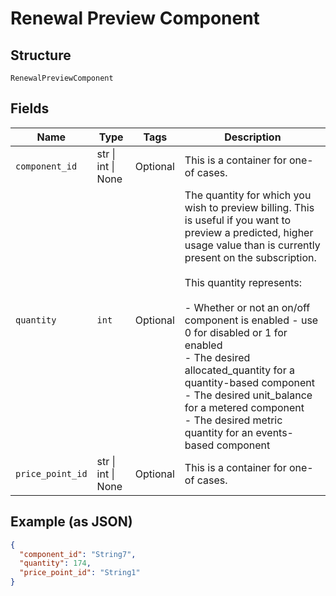
# Renewal Preview Component

## Structure

`RenewalPreviewComponent`

## Fields

| Name | Type | Tags | Description |
|  --- | --- | --- | --- |
| `component_id` | str \| int \| None | Optional | This is a container for one-of cases. |
| `quantity` | `int` | Optional | The quantity for which you wish to preview billing. This is useful if you want to preview a predicted, higher usage value than is currently present on the subscription.<br><br>This quantity represents:<br><br>- Whether or not an on/off component is enabled - use 0 for disabled or 1 for enabled<br>- The desired allocated_quantity for a quantity-based component<br>- The desired unit_balance for a metered component<br>- The desired metric quantity for an events-based component |
| `price_point_id` | str \| int \| None | Optional | This is a container for one-of cases. |

## Example (as JSON)

```json
{
  "component_id": "String7",
  "quantity": 174,
  "price_point_id": "String1"
}
```

